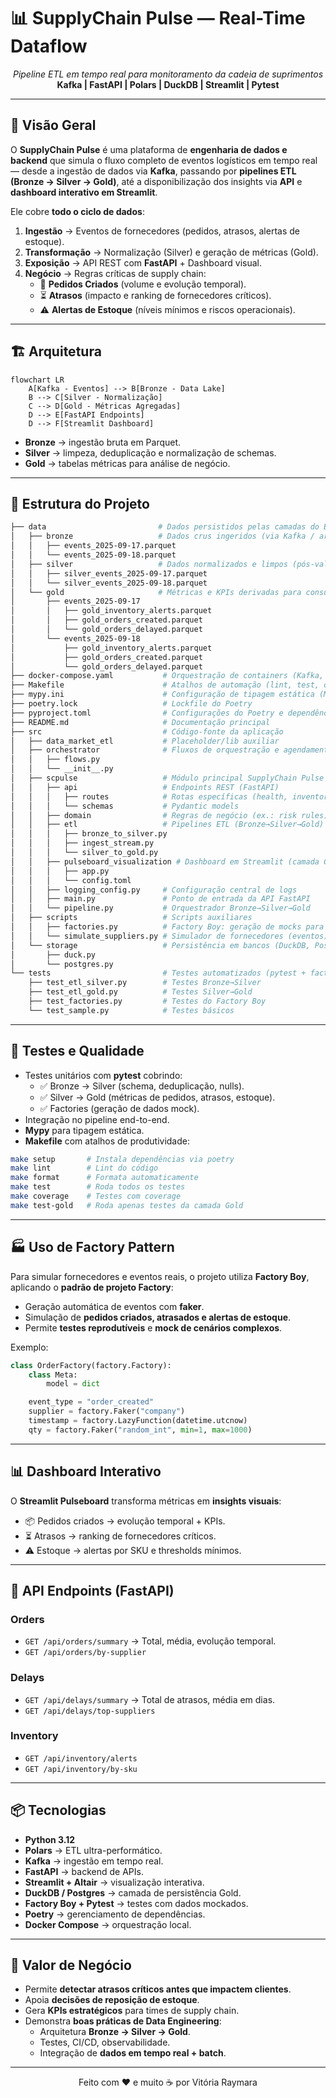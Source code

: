 # 📊 SupplyChain Pulse — Real-Time Dataflow

<p align="center">
  <em>Pipeline ETL em tempo real para monitoramento da cadeia de suprimentos</em><br>
  <strong>Kafka | FastAPI | Polars | DuckDB | Streamlit | Pytest</strong>
</p>

---

## 🚀 Visão Geral

O **SupplyChain Pulse** é uma plataforma de **engenharia de dados e backend** que simula o fluxo completo de eventos logísticos em tempo real — desde a ingestão de dados via **Kafka**, passando por **pipelines ETL (Bronze → Silver → Gold)**, até a disponibilização dos insights via **API** e **dashboard interativo em Streamlit**.

Ele cobre **todo o ciclo de dados**:

1. **Ingestão** → Eventos de fornecedores (pedidos, atrasos, alertas de estoque).  
2. **Transformação** → Normalização (Silver) e geração de métricas (Gold).  
3. **Exposição** → API REST com **FastAPI** + Dashboard visual.  
4. **Negócio** → Regras críticas de supply chain:  
   - 🚚 **Pedidos Criados** (volume e evolução temporal).  
   - ⏳ **Atrasos** (impacto e ranking de fornecedores críticos).  
   - ⚠️ **Alertas de Estoque** (níveis mínimos e riscos operacionais).  

---

## 🏗️ Arquitetura

```mermaid
flowchart LR
    A[Kafka - Eventos] --> B[Bronze - Data Lake]
    B --> C[Silver - Normalização]
    C --> D[Gold - Métricas Agregadas]
    D --> E[FastAPI Endpoints]
    D --> F[Streamlit Dashboard]
```

- **Bronze** → ingestão bruta em Parquet.  
- **Silver** → limpeza, deduplicação e normalização de schemas.  
- **Gold** → tabelas métricas para análise de negócio.  

---

## 📂 Estrutura do Projeto



```bash
├── data                         # Dados persistidos pelas camadas do ETL
│   ├── bronze                   # Dados crus ingeridos (via Kafka / arquivos)
│   │   ├── events_2025-09-17.parquet
│   │   └── events_2025-09-18.parquet
│   ├── silver                   # Dados normalizados e limpos (pós-validação)
│   │   ├── silver_events_2025-09-17.parquet
│   │   └── silver_events_2025-09-18.parquet
│   └── gold                     # Métricas e KPIs derivadas para consumo
│       ├── events_2025-09-17
│       │   ├── gold_inventory_alerts.parquet
│       │   ├── gold_orders_created.parquet
│       │   └── gold_orders_delayed.parquet
│       └── events_2025-09-18
│           ├── gold_inventory_alerts.parquet
│           ├── gold_orders_created.parquet
│           └── gold_orders_delayed.parquet
├── docker-compose.yaml           # Orquestração de containers (Kafka, Zookeeper etc.)
├── Makefile                      # Atalhos de automação (lint, test, coverage, etc.)
├── mypy.ini                      # Configuração de tipagem estática (Mypy)
├── poetry.lock                   # Lockfile do Poetry
├── pyproject.toml                # Configurações do Poetry e dependências do projeto
├── README.md                     # Documentação principal
├── src                           # Código-fonte da aplicação
│   ├── data_market_etl           # Placeholder/lib auxiliar
│   ├── orchestrator              # Fluxos de orquestração e agendamento
│   │   ├── flows.py
│   │   └── __init__.py
│   ├── scpulse                   # Módulo principal SupplyChain Pulse
│   │   ├── api                   # Endpoints REST (FastAPI)
│   │   │   ├── routes            # Rotas específicas (health, inventory, orders, suppliers)
│   │   │   └── schemas           # Pydantic models
│   │   ├── domain                # Regras de negócio (ex.: risk rules)
│   │   ├── etl                   # Pipelines ETL (Bronze→Silver→Gold)
│   │   │   ├── bronze_to_silver.py
│   │   │   ├── ingest_stream.py
│   │   │   └── silver_to_gold.py
│   │   ├── pulseboard_visualization # Dashboard em Streamlit (camada Gold)
│   │   │   ├── app.py
│   │   │   └── config.toml
│   │   ├── logging_config.py     # Configuração central de logs
│   │   ├── main.py               # Ponto de entrada da API FastAPI
│   │   └── pipeline.py           # Orquestrador Bronze→Silver→Gold
│   ├── scripts                   # Scripts auxiliares
│   │   ├── factories.py          # Factory Boy: geração de mocks para testes
│   │   └── simulate_suppliers.py # Simulador de fornecedores (eventos)
│   └── storage                   # Persistência em bancos (DuckDB, Postgres)
│       ├── duck.py
│       └── postgres.py
└── tests                         # Testes automatizados (pytest + factories)
    ├── test_etl_silver.py        # Testes Bronze→Silver
    ├── test_etl_gold.py          # Testes Silver→Gold
    ├── test_factories.py         # Testes do Factory Boy
    └── test_sample.py            # Testes básicos

```

---

## 🧪 Testes e Qualidade

- Testes unitários com **pytest** cobrindo:
  - ✅ Bronze → Silver (schema, deduplicação, nulls).  
  - ✅ Silver → Gold (métricas de pedidos, atrasos, estoque).  
  - ✅ Factories (geração de dados mock).  
- Integração no pipeline end-to-end.
- **Mypy** para tipagem estática.  
- **Makefile** com atalhos de produtividade:  

```bash
make setup       # Instala dependências via poetry
make lint        # Lint do código
make format      # Formata automaticamente
make test        # Roda todos os testes
make coverage    # Testes com coverage
make test-gold   # Roda apenas testes da camada Gold
```

---

## 🏭 Uso de Factory Pattern

Para simular fornecedores e eventos reais, o projeto utiliza **Factory Boy**, aplicando o **padrão de projeto Factory**:

- Geração automática de eventos com **faker**.  
- Simulação de **pedidos criados, atrasados e alertas de estoque**.  
- Permite **testes reprodutíveis** e **mock de cenários complexos**.  

Exemplo:  

```python
class OrderFactory(factory.Factory):
    class Meta:
        model = dict

    event_type = "order_created"
    supplier = factory.Faker("company")
    timestamp = factory.LazyFunction(datetime.utcnow)
    qty = factory.Faker("random_int", min=1, max=1000)
```

---

## 📊 Dashboard Interativo

O **Streamlit Pulseboard** transforma métricas em **insights visuais**:

- 📦 Pedidos criados → evolução temporal + KPIs.  
- ⏳ Atrasos → ranking de fornecedores críticos.  
- ⚠️ Estoque → alertas por SKU e thresholds mínimos.  


---

## 🔗 API Endpoints (FastAPI)

### Orders
- `GET /api/orders/summary` → Total, média, evolução temporal.  
- `GET /api/orders/by-supplier`  

### Delays
- `GET /api/delays/summary` → Total de atrasos, média em dias.  
- `GET /api/delays/top-suppliers`  

### Inventory
- `GET /api/inventory/alerts`  
- `GET /api/inventory/by-sku`  

---

## 📦 Tecnologias

- **Python 3.12**  
- **Polars** → ETL ultra-performático.  
- **Kafka** → ingestão em tempo real.  
- **FastAPI** → backend de APIs.  
- **Streamlit + Altair** → visualização interativa.  
- **DuckDB / Postgres** → camada de persistência Gold.  
- **Factory Boy + Pytest** → testes com dados mockados.  
- **Poetry** → gerenciamento de dependências.  
- **Docker Compose** → orquestração local.  

---

## 🌟 Valor de Negócio

- Permite **detectar atrasos críticos antes que impactem clientes**.  
- Apoia **decisões de reposição de estoque**.  
- Gera **KPIs estratégicos** para times de supply chain.  
- Demonstra **boas práticas de Data Engineering**:  
  - Arquitetura **Bronze → Silver → Gold**.  
  - Testes, CI/CD, observabilidade.  
  - Integração de **dados em tempo real + batch**.  

---

<p align="center">Feito com ❤️ e muito ☕ por Vitória Raymara</p>